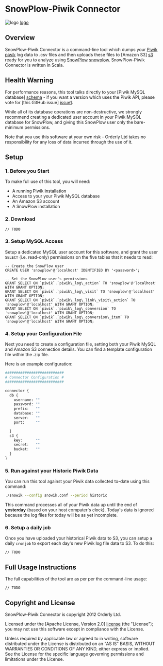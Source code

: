 # SnowPlow-Piwik Connector

![logo] [logo]

## Overview

SnowPlow-Piwik Connector is a command-line tool which dumps your [Piwik] [piwik] log data to .csv files and then uploads these files to [Amazon S3] [s3] ready for you to analyze using [SnowPlow] [snowplow]. SnowPlow-Piwik Connector is written in Scala.

## Health Warning

For performance reasons, this tool talks directly to your [Piwik MySQL database] [schema] - if you want a version which uses the Piwik API, please vote for [this GitHub issue] [issue1].

While all of its database operations are non-destructive, we strongly recommend creating a dedicated user account in your Piwik MySQL database for SnowPlow, and giving this SnowPlow user only the bare-minimum permissions.

Note that you use this software at your own risk - Orderly Ltd takes no responsibility for any loss of data incurred through the use of it.

## Setup

### 1. Before you Start

To make full use of this tool, you will need:

* A running Piwik installation
* Access to your your Piwik MySQL database
* An Amazon S3 account
* A SnowPlow installation

### 2. Download

    // TODO

### 3. Setup MySQL Access

Setup a dedicated MySQL user account for this software, and grant the user `SELECT` (i.e. read-only) permissions on the five tables that it needs to read:

```mysql
-- Create the SnowPlow user
CREATE USER 'snowplow'@'localhost' IDENTIFIED BY '<password>';

-- Set the SnowPlow user's permissions
GRANT SELECT ON `piwik`.`piwik\_log\_action` TO 'snowplow'@'localhost' WITH GRANT OPTION;
GRANT SELECT ON `piwik`.`piwik\_log\_visit` TO 'snowplow'@'localhost' WITH GRANT OPTION;
GRANT SELECT ON `piwik`.`piwik\_log\_link\_visit\_action` TO 'snowplow'@'localhost' WITH GRANT OPTION;
GRANT SELECT ON `piwik`.`piwik\_log\_conversion` TO 'snowplow'@'localhost' WITH GRANT OPTION;
GRANT SELECT ON `piwik`.`piwik\_log\_conversion\_item` TO 'snowplow'@'localhost' WITH GRANT OPTION;
```

### 4. Setup your Configuration File

Next you need to create a configuration file, setting both your Piwik MySQL and Amazon S3 connection details. You can find a template configuration file within the .zip file.

Here is an example configuration:

```python
###########################
# Connector Configuration #
###########################

connector {
  db {
    username: ""
    password: ""
    prefix:   ""
    database: ""
    server:   ""
    port:     ""

  }
  s3 {
    key:      ""
    secret:   ""
    bucket:   ""
  }
}
```
### 5. Run against your Historic Piwik Data

You can run this tool against your Piwik data collected to-date using this command: 

```bash
./snowik --config snowik.conf --period historic
```

This command processes all of your Piwik data up until the end of **yesterday** (based on your host computer's clock). Today's data is ignored because the log files for today will be as yet incomplete.

### 6. Setup a daily job

Once you have uploaded your historical Piwik data to S3, you can setup a daily `cronjob` to export each day's new Piwik log file data to S3. To do this:

    // TODO

## Full Usage Instructions

The full capabilities of the tool are as per per the command-line usage:

    // TODO

## Copyright and License

SnowPlow-Piwik Connector is copyright 2012 Orderly Ltd.

Licensed under the [Apache License, Version 2.0] [license] (the "License");
you may not use this software except in compliance with the License.

Unless required by applicable law or agreed to in writing, software
distributed under the License is distributed on an "AS IS" BASIS,
WITHOUT WARRANTIES OR CONDITIONS OF ANY KIND, either express or implied.
See the License for the specific language governing permissions and
limitations under the License.

[logo]: https://github.com/datascience/piwik-export-to-hive/raw/master/doc/phive.png
[snowplow]: http://www.keplarllp.com/blog/
[piwik]: http://piwik.org
[issue1]: https://github.com/datascience/piwik-export-to-hive/issues/1
[schema]: http://piwik.org/docs/plugins/database-schema/
[s3]: http://aws.amazon.com/s3/
[hive]: http://hive.apache.org/
[license]: http://www.apache.org/licenses/LICENSE-2.0
